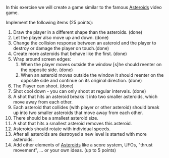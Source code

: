 In this exercise we will create a game similar to the famous [Asteroids](https://en.wikipedia.org/wiki/Asteroids_(video_game)) video game.

Implement the following items (25 points):
1. Draw the player in a different shape than the asteroids. (done)
1. Let the player also move up and down. (done)
1. Change the collision response between an asteroid and the player to destroy or damage the player on touch.(done)
1. Create more asteroids that behave like the first. (done)
1. Wrap around screen edges:
   1. When the player moves outside the window [s]he should reenter on the opposite side. (done)
   1. When an asteroid moves outside the window it should reenter on the opposite side and continue on its original direction. (done)
1. The Player can shoot. (done)
1. Shot cool down - you can only shoot at regular intervals. (done)
1. A shot that hits an asteroid breaks it into two smaller asteroids, which move away from each other.
1. Each asteroid that collides (with player or other asteroid) should break up into two smaller asteroids that move away from each other.
1. There should be a smallest asteroid size.
1. A shot that hits a smallest asteroid removes this asteroid.
1. Asteroids should rotate with individual speeds.
1. After all asteroids are destroyed a new level is started with more asteroids.
1. Add other elements of [Asteroids](https://en.wikipedia.org/wiki/Asteroids_(video_game)) like a score system, UFOs, "thrust movement", ... or your own ideas. (up to 5 points)

